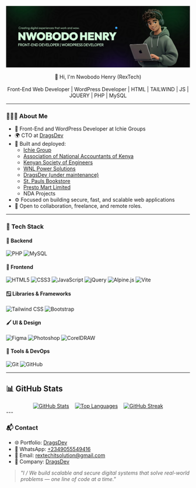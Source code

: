 <div align="center">
  <img src="https://github.com/RextechITS/RextechITS/blob/main/rextech.jpg?raw=true" alt="Nwobodo Henry (RexTech)" width="">
</div>

<p align="center">
  👋 Hi, I'm Nwobodo Henry (RexTech)<br><br>
  Front-End Web Developer | WordPress Developer | HTML | TAILWIND | JS | JQUERY | PHP | MySQL
</p>

---

### 👨🏾‍💻 About Me
- 💼 Front-End and WordPress Developer at Ichie Groups  
- 🌍 CTO at [DragsDev](https://dragsdev.com.ng)  
- 🔨 Built and deployed:  
  - [Ichie Group](https://ichie.io)  
  - [Association of National Accountants of Kenya](https://anak.co.ke)  
  - [Kenyan Society of Engineers](https://kse.co.ke)  
  - [WNL Power Solutions](https://wnlpowersolutions.com)  
  - [DragsDev (under maintenance)](https://dragsdev.com.ng)  
  - [St. Pauls Bookstore](https://stpaulsonline.ng)  
  - [Presto Mart Limited](https://prestomart.org)  
  - NDA Projects  
- ⚙️ Focused on building secure, fast, and scalable web applications  
- 🤝 Open to collaboration, freelance, and remote roles.  

---

### 🚀 Tech Stack
#### 🧩 Backend  
![PHP](https://img.shields.io/badge/PHP-777BB4?style=flat-square&logo=php&logoColor=white) ![MySQL](https://img.shields.io/badge/MySQL-005C84?style=flat-square&logo=mysql&logoColor=white)  

#### 🎨 Frontend  
![HTML5](https://img.shields.io/badge/HTML5-E34F26?style=flat-square&logo=html5&logoColor=white) ![CSS3](https://img.shields.io/badge/CSS3-1572B6?style=flat-square&logo=css3&logoColor=white) ![JavaScript](https://img.shields.io/badge/JavaScript-F7DF1E?style=flat-square&logo=javascript&logoColor=black) ![jQuery](https://img.shields.io/badge/jQuery-0769AD?style=flat-square&logo=jquery&logoColor=white) ![Alpine.js](https://img.shields.io/badge/Alpine.js-8BC0D0?style=flat-square&logo=alpine.js&logoColor=white) ![Vite](https://img.shields.io/badge/Vite-646CFF?style=flat-square&logo=vite&logoColor=white)  

#### 🪟 Libraries & Frameworks  
![Tailwind CSS](https://img.shields.io/badge/Tailwind_CSS-38B2AC?style=flat-square&logo=tailwind-css&logoColor=white) ![Bootstrap](https://img.shields.io/badge/Bootstrap-563D7C?style=flat-square&logo=bootstrap&logoColor=white)  

#### 🖌️ UI & Design  
![Figma](https://img.shields.io/badge/Figma-F24E1E?style=flat-square&logo=figma&logoColor=white) ![Photoshop](https://img.shields.io/badge/Photoshop-31A8FF?style=flat-square&logo=adobe-photoshop&logoColor=white) ![CorelDRAW](https://img.shields.io/badge/CorelDRAW-00B140?style=flat-square&logo=coreldraw&logoColor=white)  

#### 🧰 Tools & DevOps  
![Git](https://img.shields.io/badge/Git-F05032?style=flat-square&logo=git&logoColor=white) ![GitHub](https://img.shields.io/badge/GitHub-181717?style=flat-square&logo=github&logoColor=white)  

---

## 📊 GitHub Stats

<div align="center" style="display: flex; flex-wrap: wrap; justify-content: center; gap: 16px;">
  <a href="https://github.com/rextechits">
    <img height="180" src="https://github-readme-stats.vercel.app/api?username=rextechits&show_icons=true&theme=radical&hide_border=true" alt="GitHub Stats" />
  </a>
  <a href="https://github.com/rextechits">
    <img height="180" src="https://github-readme-stats.vercel.app/api/top-langs/?username=rextechits&layout=compact&theme=radical&hide_border=true" alt="Top Languages" />
  </a>
  <a href="https://github.com/rextechits">
    <img height="180" src="https://streak-stats.demolab.com/?user=rextechits&theme=radical&hide_border=true" alt="GitHub Streak" />
  </a>
</div>
---

### 📬 Contact  
- 🌐 Portfolio: [DragsDev](https://dragsdev.com.ng)  
- 📱 WhatsApp: [+2349055549416](https://wa.me/+2349055549416)  
- 📧 Email: [rextechitsolution@gmail.com](mailto:rextechitsolution@gmail.com)  
- 💼 Company: [DragsDev](https://dragsdev.com.ng)  

> *"I / We build scalable and secure digital systems that solve real-world problems — one line of code at a time."*

